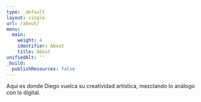 ```yaml
---
type: _default
layout: single
url: /about/
menu:
  main:
    weight: 4
    identifier: About
    title: About
unifiedAlt: ''
_build:
  publishResources: false
---
```


Aquí es donde Diego vuelca su creatividad artística, mezclando lo análogo con lo digital.